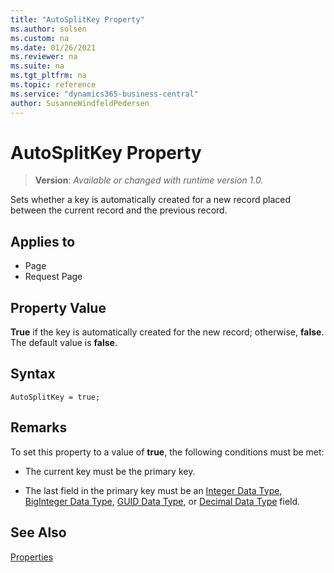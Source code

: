 ```yaml
---
title: "AutoSplitKey Property"
ms.author: solsen
ms.custom: na
ms.date: 01/26/2021
ms.reviewer: na
ms.suite: na
ms.tgt_pltfrm: na
ms.topic: reference
ms.service: "dynamics365-business-central"
author: SusanneWindfeldPedersen
---
```

[//]: # (START>DO_NOT_EDIT)
[//]: # (IMPORTANT:Do not edit any of the content between here and the END>DO_NOT_EDIT.)
[//]: # (Any modifications should be made in the .xml files in the ModernDev repo.)
# AutoSplitKey Property
> **Version**: _Available or changed with runtime version 1.0._

Sets whether a key is automatically created for a new record placed between the current record and the previous record.

## Applies to
-   Page
-   Request Page

[//]: # (IMPORTANT: END>DO_NOT_EDIT)


## Property Value  
 **True** if the key is automatically created for the new record; otherwise, **false**. The default value is **false**.  

## Syntax
```AL
AutoSplitKey = true;
```

## Remarks  
To set this property to a value of **true**, the following conditions must be met:  
  
- The current key must be the primary key.  
  
- The last field in the primary key must be an [Integer Data Type](../methods-auto/library.md), [BigInteger Data Type](../methods-auto/library.md), [GUID Data Type](../methods-auto/library.md), or [Decimal Data Type](../methods-auto/library.md) field.  
  
## See Also  
[Properties](devenv-properties.md)